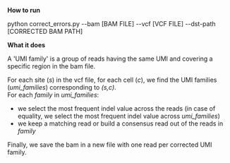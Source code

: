 **How to run**

python correct_errors.py --bam [BAM FILE] --vcf [VCF FILE] --dst-path [CORRECTED BAM PATH]

**What it does**

A 'UMI family' is a group of reads having the same UMI and covering a specific region in the bam file.

For each site (*s*) in the vcf file, for each cell (*c*), we find the UMI families (*umi_families*) corresponding to *(s,c)*.
<br> For each *family* in *umi_families*:
- we select the most frequent indel value across the reads (in case of equality, we select the most frequent indel value across *umi_families*)
- we keep a matching read or build a consensus read out of the reads in *family*

Finally, we save the bam in a new file with one read per corrected UMI family.
